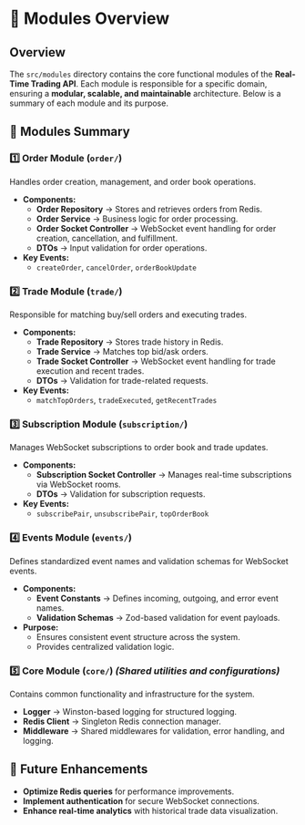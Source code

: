 # 📖 Modules Overview

## Overview

The `src/modules` directory contains the core functional modules of the **Real-Time Trading API**. Each module is responsible for a specific domain, ensuring a **modular, scalable, and maintainable** architecture. Below is a summary of each module and its purpose.

## 📂 Modules Summary

### **1️⃣ Order Module (`order/`)**

Handles order creation, management, and order book operations.

- **Components:**
  - **Order Repository** → Stores and retrieves orders from Redis.
  - **Order Service** → Business logic for order processing.
  - **Order Socket Controller** → WebSocket event handling for order creation, cancellation, and fulfillment.
  - **DTOs** → Input validation for order operations.
- **Key Events:**
  - `createOrder`, `cancelOrder`, `orderBookUpdate`

### **2️⃣ Trade Module (`trade/`)**

Responsible for matching buy/sell orders and executing trades.

- **Components:**
  - **Trade Repository** → Stores trade history in Redis.
  - **Trade Service** → Matches top bid/ask orders.
  - **Trade Socket Controller** → WebSocket event handling for trade execution and recent trades.
  - **DTOs** → Validation for trade-related requests.
- **Key Events:**
  - `matchTopOrders`, `tradeExecuted`, `getRecentTrades`

### **3️⃣ Subscription Module (`subscription/`)**

Manages WebSocket subscriptions to order book and trade updates.

- **Components:**
  - **Subscription Socket Controller** → Manages real-time subscriptions via WebSocket rooms.
  - **DTOs** → Validation for subscription requests.
- **Key Events:**
  - `subscribePair`, `unsubscribePair`, `topOrderBook`

### **4️⃣ Events Module (`events/`)**

Defines standardized event names and validation schemas for WebSocket events.

- **Components:**
  - **Event Constants** → Defines incoming, outgoing, and error event names.
  - **Validation Schemas** → Zod-based validation for event payloads.
- **Purpose:**
  - Ensures consistent event structure across the system.
  - Provides centralized validation logic.

### **5️⃣ Core Module (`core/`)** *(Shared utilities and configurations)*

Contains common functionality and infrastructure for the system.

- **Logger** → Winston-based logging for structured logging.
- **Redis Client** → Singleton Redis connection manager.
- **Middleware** → Shared middlewares for validation, error handling, and logging.

## 🎯 Future Enhancements

- **Optimize Redis queries** for performance improvements.
- **Implement authentication** for secure WebSocket connections.
- **Enhance real-time analytics** with historical trade data visualization.
